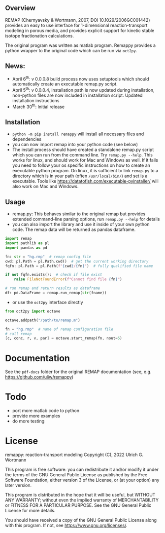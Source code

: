 ## Overview

REMAP (Chernyavsky & Wortmann, 2007, DOI 10.1029/2006GC001442) provides an easy to use interface for 1-dimensional reaction-transport modeling in porous media, and provides explicit support for kinetic stable isotope fractionation calculations.

The original program was written as matlab program. Remappy provides a python wrapper to the original code which can be run via `oct2py`.


## News:

-   April 6<sup>th</sup>: v 0.0.0.8 build process now uses setuptools which should automatically create an executable remap.py script.
-   April 5<sup>th</sup>: v 0.0.0.4, installation path is now updated during installation, non-python files are now included in installation script. Updated installation instructions
-   March 30<sup>th</sup>: Initial release


## Installation

-   `python -m pip install remappy` will install all necessary files and dependencies
-   you can now import remap into your python code (see below)
-   The install process should have created a standalone remap.py script which you can run from the command line. Try `remap.py --help`. This works for linux, and should work for Mac and Windows as well. If it fails you need to follow your os specific instructions on how to create an executable python program. On linux, it is sufficient to link `remap.py` to a directory which is in your path (often `/usr/local/bin/`) and set is a executable. Tools like <https://datatofish.com/executable-pyinstaller/> will also work on Mac and Windows.


## Usage

-   remap.py: This behaves similar to the original remap but provides extended command-line parsing options, run `remap.py --help` for details
-   you can also import the library and use it inside of your own python code. The remap data will be returned as pandas dataframe.

```python
import remap
import pathlib as pl
import pandas as pd

fn: str = "hg.rmp"  # remap config file
cwd: pl.Path = pl.Path.cwd()  # get the current working directory
fqfn: pl.Path = pl.Path(f"{cwd}/{fn}")  # fully qualified file name

if not fqfn.exists():  # check if file exist
    raise FileNotFoundError(f"Cannot find file {fn}")

# run remap and return results as dataframe
df: pd.DataFrame = remap.run_remap(str(fname))
```

-   or use the `oct2py` interface directly

```python
from oct2py import octave

octave.addpath("/path/to/remap.m")

fn = "hg.rmp"  # name of remap configuration file
# call remap
[c, conc, r, v, par] = octave.start_remap(fn, nout=5)
```


# Documentation

See the `pdf-docs` folder for the original REMAP documentation (see, e.g. <https://github.com/uliw/remappy>)


# Todo

-   port more matlab code to python
-   provide more examples
-   do more testing


# License

remappy: reaction-transport modeling Copyright (C), 2022 Ulrich G. Wortmann

This program is free software: you can redistribute it and/or modify it under the terms of the GNU General Public License as published by the Free Software Foundation, either version 3 of the License, or (at your option) any later version.

This program is distributed in the hope that it will be useful, but WITHOUT ANY WARRANTY; without even the implied warranty of MERCHANTABILITY or FITNESS FOR A PARTICULAR PURPOSE. See the GNU General Public License for more details.

You should have received a copy of the GNU General Public License along with this program. If not, see <https://www.gnu.org/licenses/>.